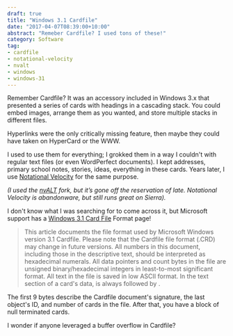 ```yaml
---
draft: true
title: "Windows 3.1 Cardfile"
date: "2017-04-07T08:39:00+10:00"
abstract: "Remeber Cardfile? I used tons of these!"
category: Software
tag:
- cardfile
- notational-velocity
- nvalt
- windows
- windows-31
---
```

Remember Cardfile? It was an accessory included in Windows 3.x that presented a series of cards with headings in a cascading stack. You could embed images, arrange them as you wanted, and store multiple stacks in different files.

Hyperlinks were the only critically missing feature, then maybe they could have taken on HyperCard or the WWW.

I used to use them for everything; I grokked them in a way I couldn't with regular text files (or even WordPerfect documents). I kept addresses, primary school notes, stories, ideas, everything in these cards. Years later, I use [Notational Velocity] for the same purpose.

<p style="font-style:italic">(I used the <a href="http://brettterpstra.com/projects/nvalt/">nvALT</a> fork, but it’s gone off the reservation of late. Notational Velocity is abandonware, but still runs great on Sierra).</p>

I don't know what I was searching for to come across it, but Microsoft support has a [Windows 3.1 Card File] Format page! 

> This article documents the file format used by Microsoft Windows version 3.1 Cardfile. Please note that the Cardfile file format (.CRD) may change in future versions. All numbers in this document, including those in the descriptive text, should be interpreted as hexadecimal numerals. All data pointers and count bytes in the file are unsigned binary/hexadecimal integers in least-to-most significant format. All text in the file is saved in low ASCII format. In the text section of a card's data, <CR> is always followed by <LF>.

The first 9 bytes describe the Cardfile document's signature, the last object's ID, and number of cards in the file. After that, you have a block of null terminated cards.

I wonder if anyone leveraged a buffer overflow in Cardfile?

[Notational Velocity]: http://notational.net/ 
[Windows 3.1 Card File]: https://support.microsoft.com/en-us/help/99340/windows-3.1-card-file-format


